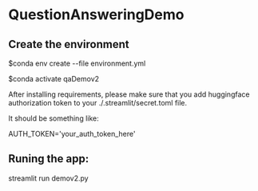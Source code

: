 # QuestionAnsweringDemo

## Create the environment

$conda env create --file environment.yml

$conda activate qaDemov2

After installing requirements, please make sure that you add huggingface authorization token to your ./.streamlit/secret.toml file.

It should be something like:

AUTH_TOKEN='your_auth_token_here'

## Runing the app:

streamlit run demov2.py

